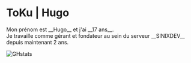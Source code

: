 <h1>ToKu | Hugo</h1>

<p> Mon prénom est __Hugo__ et j'ai __17 ans__. <br> 
Je travaille comme gérant et fondateur au sein du serveur __SINIXDEV__ depuis maintenant 2 ans.</p>

![GHstats](https://github-readme-stats.vercel.app/api?username=ToKuOFFI&show_icons=true)
